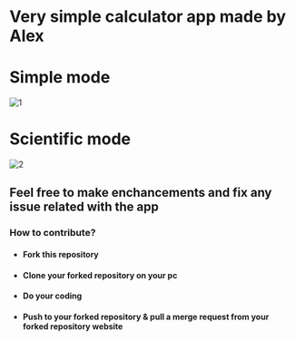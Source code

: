 # Very simple calculator app made by Alex

# Simple mode
![1](https://github.com/user-attachments/assets/b299dc6e-3423-491d-acac-a7999e91321d)

# Scientific mode
![2](https://github.com/user-attachments/assets/dbc5153b-9967-4bd8-89d1-a6ce8d8b26fc)

## Feel free to make enchancements and fix any issue related with the app


### How to contribute?
- #### Fork this repository
- #### Clone your forked repository on your pc
- #### Do your coding
- #### Push to your forked repository & pull a merge request from your forked repository website
